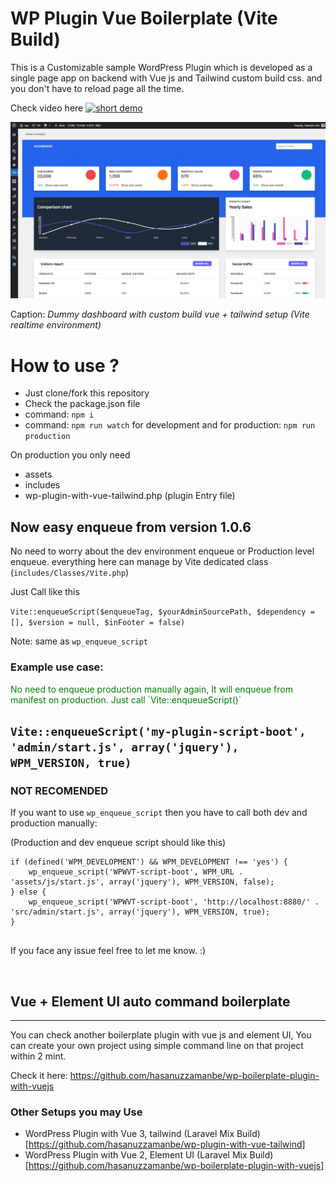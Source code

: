 # WP Plugin Vue Boilerplate (Vite Build)
This is a Customizable sample WordPress Plugin which is developed as a single page app on backend with Vue js and Tailwind custom build css. and you don't have to reload page all the time.

Check video here
[![short demo](https://img.youtube.com/vi/VA3G8ahoHLE/sddefault.jpg)](https://www.youtube.com/watch?v=VA3G8ahoHLE)



<img src="./src/github-images/dashboard.png" />

Caption: <i>Dummy dashboard with custom build vue + tailwind setup (Vite realtime environment)</i><br/>

# How to use ?

- Just clone/fork this repository
- Check the package.json file
- command: `npm i`
- command: `npm run watch` for development and for production: `npm run production`

On production you only need
- assets
- includes
- wp-plugin-with-vue-tailwind.php (plugin Entry file)

## Now easy enqueue from version 1.0.6
No need to worry about the dev environment enqueue or Production level enqueue.
everything here can manage by Vite dedicated class (`includes/Classes/Vite.php`)

Just Call like this

`Vite::enqueueScript($enqueueTag, $yourAdminSourcePath, $dependency = [], $version = null, $inFooter = false)`

Note: same as `wp_enqueue_script`

### Example use case:
<p style="color: green;">
No need to enqueue production manually again, It will enqueue from manifest on production. Just call `Vite::enqueueScript()`</p>

`Vite::enqueueScript('my-plugin-script-boot', 'admin/start.js', array('jquery'), WPM_VERSION, true)`
---
###  NOT RECOMENDED
If you want to use `wp_enqueue_script` then you have to call both dev and production manually:

(Production and dev enqueue script should like this)

```
if (defined('WPM_DEVELOPMENT') && WPM_DEVELOPMENT !== 'yes') {
    wp_enqueue_script('WPWVT-script-boot', WPM_URL . 'assets/js/start.js', array('jquery'), WPM_VERSION, false);
} else {
    wp_enqueue_script('WPWVT-script-boot', 'http://localhost:8880/' . 'src/admin/start.js', array('jquery'), WPM_VERSION, true);
}


```

If you face any issue feel free to let me know. :)

<br/>

## Vue + Element UI auto command boilerplate
<hr/>
You can check another boilerplate plugin with vue js and element UI, You can create your own project using simple command line on that project within 2 mint.

Check it here: https://github.com/hasanuzzamanbe/wp-boilerplate-plugin-with-vuejs

### Other Setups you may Use
* WordPress Plugin with Vue 3, tailwind (Laravel Mix Build) [https://github.com/hasanuzzamanbe/wp-plugin-with-vue-tailwind]
* WordPress Plugin with Vue 2, Element UI (Laravel Mix Build) [https://github.com/hasanuzzamanbe/wp-boilerplate-plugin-with-vuejs]

